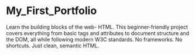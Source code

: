# My_First_Portfolio
Learn the building blocks of the web- HTML. This beginner-friendly project covers everything from basic tags and attributes to document structure and the DOM, all while following modern W3C standards. No frameworks. No shortcuts. Just clean, semantic HTML.
